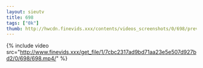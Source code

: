 ```yaml
--- 
layout: sieutv
title: 698
tags: ["0k"]
thumb: http://hwcdn.finevids.xxx/contents/videos_screenshots/0/698/preview.mp4.jpg
---
```

{% include video src="http://www.finevids.xxx/get_file/1/7cbc2317ad9bd71aa23e5e507d927bd2/0/698/698.mp4/" %} 

